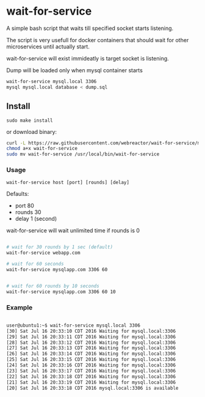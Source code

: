 wait-for-service
================

A simple bash script that waits till specified socket starts listening.

The script is very usefull for docker containers that should wait for other microservices until actually start.

wait-for-service will exist immideatly is target socket is listening.


Dump will be loaded only when mysql container starts

```bash
wait-for-service mysql.local 3306
mysql mysql.local database < dump.sql 
```


## Install 

`sudo make install`

or download binary:

```bash
curl -L https://raw.githubusercontent.com/webreactor/wait-for-service/master/wait-for-service > wait-for-service
chmod a+x wait-for-service
sudo mv wait-for-service /usr/local/bin/wait-for-service
```


### Usage

`wait-for-service host [port] [rounds] [delay]`

Defaults:

- port 80
- rounds 30
- delay 1 (second)

wait-for-service will wait unlimited time if rounds is 0 

```bash

# wait for 30 rounds by 1 sec (default)
wait-for-service webapp.com

# wait for 60 seconds
wait-for-service mysqlapp.com 3306 60


# wait for 60 rounds by 10 seconds
wait-for-service mysqlapp.com 3306 60 10

```

### Example

```bash

user@ubuntu1:~$ wait-for-service mysql.local 3306
[30] Sat Jul 16 20:33:10 CDT 2016 Waiting for mysql.local:3306
[29] Sat Jul 16 20:33:11 CDT 2016 Waiting for mysql.local:3306
[28] Sat Jul 16 20:33:12 CDT 2016 Waiting for mysql.local:3306
[27] Sat Jul 16 20:33:13 CDT 2016 Waiting for mysql.local:3306
[26] Sat Jul 16 20:33:14 CDT 2016 Waiting for mysql.local:3306
[25] Sat Jul 16 20:33:15 CDT 2016 Waiting for mysql.local:3306
[24] Sat Jul 16 20:33:16 CDT 2016 Waiting for mysql.local:3306
[23] Sat Jul 16 20:33:17 CDT 2016 Waiting for mysql.local:3306
[22] Sat Jul 16 20:33:18 CDT 2016 Waiting for mysql.local:3306
[21] Sat Jul 16 20:33:19 CDT 2016 Waiting for mysql.local:3306
[20] Sat Jul 16 20:33:18 CDT 2016 mysql.local:3306 is available


```
